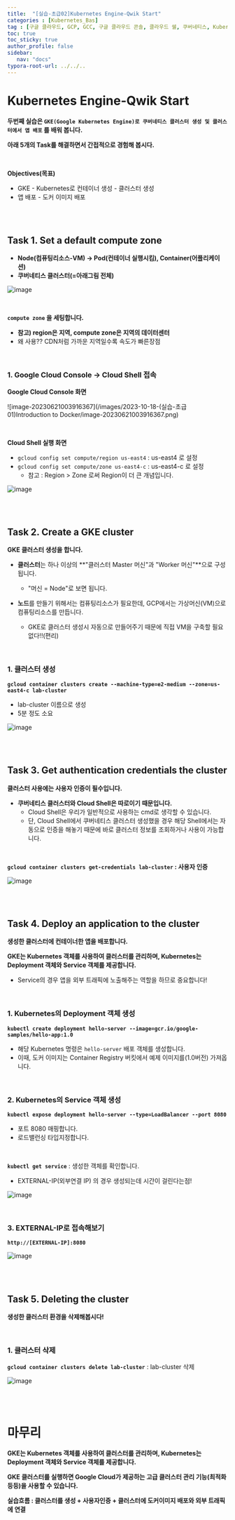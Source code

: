 ```yaml
---
title:  "[실습-초급02]Kubernetes Engine-Qwik Start"
categories : [Kubernetes_Bas]
tag : [구글 클라우드, GCP, GCC, 구글 클라우드 콘솔, 클라우드 쉘, 쿠버네티스, Kubernetes, 구글 클라우드 스터디 잼, 스터디 잼 초급]
toc: true
toc_sticky: true
author_profile: false
sidebar:
   nav: "docs"
typora-root-url: ../../..
---
```




# Kubernetes Engine-Qwik Start

**두번째 실습은 `GKE(Google Kubernetes Engine)로 쿠버네티스 클러스터 생성 및 클러스터에서 앱 배포` 를 배워 봅니다.**

**아래 5개의 Task를 해결하면서 간접적으로 경험해 봅시다.**

<br>

**Objectives(목표)**

* GKE - Kubernetes로 컨테이너 생성 - 클러스터 생성
* 앱 배포 - 도커 이미지 배포

<br><br>

## Task 1. Set a default compute zone

* **Node(컴퓨팅리소스-VM) -> Pod(컨테이너 실행시킴), Container(어플리케이션)**
* **쿠버네티스 클러스터(=아래그림 전체)**

![image](https://github.com/BH946/bh946.github.io/assets/80165014/c68de552-2acf-429e-a82a-22f8c56fdff1) 

<br>

**`compute zone` 을 세팅합니다.**

* **참고) region은 지역, compute zone은 지역의 데이터센터**
* 왜 사용?? CDN처럼 가까운 지역일수록 속도가 빠른장점

<br>

### 1. Google Cloud Console -> Cloud Shell 접속

**Google Cloud Console 화면**

![image-20230621003916367](/images/2023-10-18-(실습-초급01)Introduction to Docker/image-20230621003916367.png)

<br>

**Cloud Shell 실행 화면**

* `gcloud config set compute/region us-east4` : us-east4 로 설정
* `gcloud config set compute/zone us-east4-c` : us-east4-c 로 설정
  * 참고 : Region > Zone 로써 Region이 더 큰 개념입니다.


![image](https://github.com/BH946/bh946.github.io/assets/80165014/e007bb18-15e7-408c-8665-7d9c5f516aeb) 

<br><br>

## Task 2. Create a GKE cluster

**GKE 클러스터 생성을 합니다.**

* **클러스터**는 하나 이상의 **"클러스터 Master 머신"과 "Worker 머신"**으로 구성됩니다.
  * "머신 = Node"로 보면 됩니다.

* **노드**를 만들기 위해서는 컴퓨팅리소스가 필요한데, GCP에서는 가상머신(VM)으로 컴퓨팅리소스를 만듭니다.
  * GKE로 클러스터 생성시 자동으로 만들어주기 때문에 직접 VM을 구축할 필요없다!!(편리)


<br>

### 1. 클러스터 생성

**`gcloud container clusters create --machine-type=e2-medium --zone=us-east4-c lab-cluster`**

* lab-cluster 이름으로 생성
* 5분 정도 소요

![image](https://github.com/BH946/bh946.github.io/assets/80165014/ef6d343f-ff73-4853-bffd-26a99daf53d0)  

<br><br>

## Task 3. Get authentication credentials the cluster

**클러스터 사용에는 사용자 인증이 필수입니다.**

* **쿠버네티스 클러스터와 Cloud Shell은 따로이기 때문입니다.**
  * Cloud Shell은 우리가 일반적으로 사용하는 cmd로 생각할 수 있습니다.
  * 단, Cloud Shell에서 쿠버네티스 클러스터 생성했을 경우 해당 Shell에서는 자동으로 인증을 해놓기 때문에 바로 클러스터 정보를 조회하거나 사용이 가능합니다.

<br>

**`gcloud container clusters get-credentials lab-cluster` : 사용자 인증**

![image](https://github.com/BH946/bh946.github.io/assets/80165014/8651fd3c-7286-4bb2-aff7-76c022d23818) 

<br><br>

## Task 4. Deploy an application to the cluster

**생성한 클러스터에 컨테이너한 앱을 배포합니다.**

**GKE는 Kubernetes 객체를 사용하여 클러스터를 관리하며, Kubernetes는 Deployment 객체와 Service 객체를 제공합니다.**

* Service의 경우 앱을 외부 트래픽에 노출해주는 역할을 하므로 중요합니다!

<br>

### 1. Kubernetes의 Deployment 객체 생성

**`kubectl create deployment hello-server --image=gcr.io/google-samples/hello-app:1.0`**

* 해당 Kubernetes 명령은 `hello-server` 배포 객체를 생성합니다.
* 이때, 도커 이미지는 Container Registry 버킷에서 예제 이미지를(1.0버전) 가져옵니다. 

<br>

### 2. Kubernetes의 Service 객체 생성

**`kubectl expose deployment hello-server --type=LoadBalancer --port 8080`**

* 포트 8080 매핑합니다.
* 로드밸런싱 타입지정합니다.

<br>

**`kubectl get service`** : 생성한 객체를 확인합니다.

* EXTERNAL-IP(외부연결 IP) 의 경우 생성되는데 시간이 걸린다는점!

![image](https://github.com/BH946/bh946.github.io/assets/80165014/a39bde73-ef10-4441-a7ed-baaa2371afcc) 

<br>

### 3. EXTERNAL-IP로 접속해보기

**`http://[EXTERNAL-IP]:8080`**

![image](https://github.com/BH946/bh946.github.io/assets/80165014/848a486c-0403-474e-8068-bd9a787be456) 

<br><br>

##  Task 5. Deleting the cluster

**생성한 클러스터 환경을 삭제해봅시다!**

<br>

### 1. 클러스터 삭제

**`gcloud container clusters delete lab-cluster`** : lab-cluster 삭제

![image](https://github.com/BH946/bh946.github.io/assets/80165014/c7f8720b-95f1-496b-8426-5bff1c168a44) 

<br><br>

# 마무리

**GKE는 Kubernetes 객체를 사용하여 클러스터를 관리하며, Kubernetes는 Deployment 객체와 Service 객체를 제공합니다.**

**GKE 클러스터를 실행하면 Google Cloud가 제공하는 고급 클러스터 관리 기능(최적화 등등)을 사용할 수 있습니다.**

**실습흐름 : 클러스터를 생성 + 사용자인증 + 클러스터에 도커이미지 배포와 외부 트래픽에 연결**
